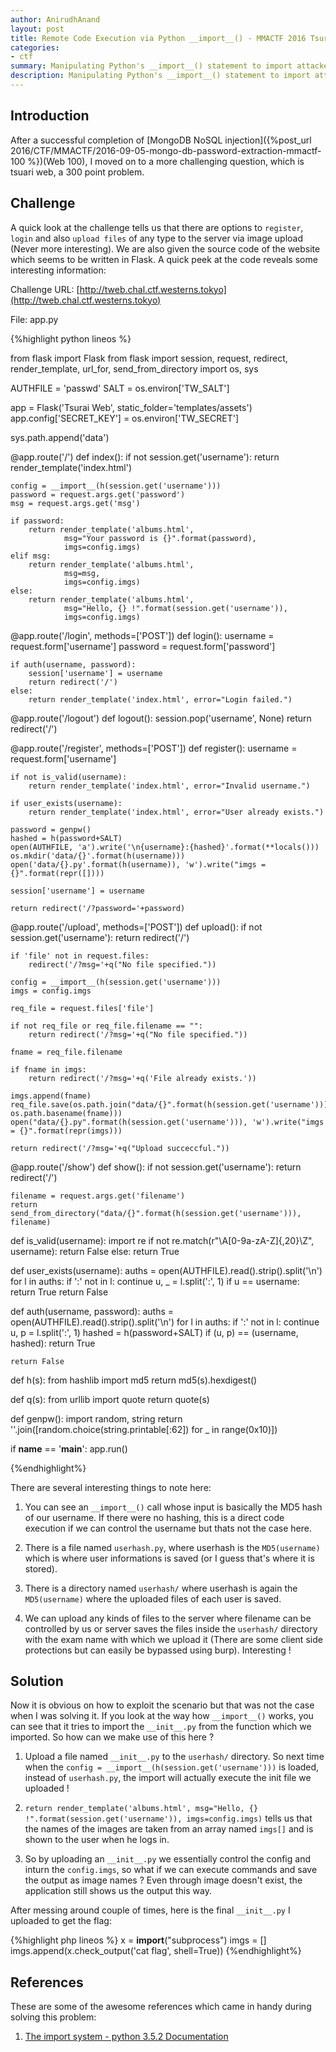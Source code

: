 ```yaml
---
author: AnirudhAnand
layout: post
title: Remote Code Execution via Python __import__() - MMACTF 2016 Tsurai Web 300 writeup
categories:
- ctf
summary: Manipulating Python's __import__() statement to import attacker controlled modules (MMACTF 2016 web 100 writeup)
description: Manipulating Python's __import__() statement to import attacker controlled modules (MMACTF 2016 web 100 writeup)
---
```


## Introduction

After a successful completion of [MongoDB NoSQL injection]({%post_url 2016/CTF/MMACTF/2016-09-05-mongo-db-password-extraction-mmactf-100 %})(Web 100), I moved on to a more challenging question, which is tsuari web, a 300 point problem.

## Challenge

A quick look at the challenge tells us that there are options to `register`, `login` and also `upload files` of any type to the server via image upload (Never more interesting). We are also given the source code of the website which seems to be written in Flask. A quick peek at the code reveals some interesting information:

Challenge URL: [http://tweb.chal.ctf.westerns.tokyo](http://tweb.chal.ctf.westerns.tokyo)

File: app.py

{%highlight python lineos %}

from flask import Flask
from flask import session, request, redirect, render_template, url_for, send_from_directory
import os, sys


AUTHFILE = 'passwd'
SALT = os.environ['TW_SALT']

app = Flask('Tsurai Web', static_folder='templates/assets')
app.config['SECRET_KEY'] = os.environ['TW_SECRET']

sys.path.append('data')

@app.route('/')
def index():
    if not session.get('username'):
        return render_template('index.html')

    config = __import__(h(session.get('username')))
    password = request.args.get('password')
    msg = request.args.get('msg')

    if password:
        return render_template('albums.html',
                msg="Your password is {}".format(password),
                imgs=config.imgs)
    elif msg:
        return render_template('albums.html',
                msg=msg,
                imgs=config.imgs)
    else:
        return render_template('albums.html',
                msg="Hello, {} !".format(session.get('username')),
                imgs=config.imgs)


@app.route('/login', methods=['POST'])
def login():
    username = request.form['username']
    password = request.form['password']

    if auth(username, password):
        session['username'] = username
        return redirect('/')
    else:
        return render_template('index.html', error="Login failed.")


@app.route('/logout')
def logout():
    session.pop('username', None)
    return redirect('/')


@app.route('/register', methods=['POST'])
def register():
    username = request.form['username']

    if not is_valid(username):
        return render_template('index.html', error="Invalid username.")

    if user_exists(username):
        return render_template('index.html', error="User already exists.")

    password = genpw()
    hashed = h(password+SALT)
    open(AUTHFILE, 'a').write('\n{username}:{hashed}'.format(**locals()))
    os.mkdir('data/{}'.format(h(username)))
    open('data/{}.py'.format(h(username)), 'w').write("imgs = {}".format(repr([])))

    session['username'] = username

    return redirect('/?password='+password)


@app.route('/upload', methods=['POST'])
def upload():
    if not session.get('username'):
        return redirect('/')

    if 'file' not in request.files:
        redirect('/?msg='+q("No file specified."))

    config = __import__(h(session.get('username')))
    imgs = config.imgs

    req_file = request.files['file']

    if not req_file or req_file.filename == "":
        return redirect('/?msg='+q("No file specified."))

    fname = req_file.filename

    if fname in imgs:
        return redirect('/?msg='+q('File already exists.'))

    imgs.append(fname)
    req_file.save(os.path.join("data/{}".format(h(session.get('username'))), os.path.basename(fname)))
    open("data/{}.py".format(h(session.get('username'))), 'w').write("imgs = {}".format(repr(imgs)))

    return redirect('/?msg='+q("Upload succeccful."))


@app.route('/show')
def show():
    if not session.get('username'):
        return redirect('/')

    filename = request.args.get('filename')
    return send_from_directory("data/{}".format(h(session.get('username'))), filename)


def is_valid(username):
    import re
    if not re.match(r"\A[0-9a-zA-Z]{,20}\Z", username):
        return False
    else:
        return True


def user_exists(username):
    auths = open(AUTHFILE).read().strip().split('\n')
    for l in auths:
        if ':' not in l:
            continue
        u, _ = l.split(':', 1)
        if u == username:
            return True
    return False


def auth(username, password):
    auths = open(AUTHFILE).read().strip().split('\n')
    for l in auths:
        if ':' not in l:
            continue
        u, p = l.split(':', 1)
        hashed = h(password+SALT)
        if (u, p) == (username, hashed):
            return True

    return False


def h(s):
    from hashlib import md5
    return md5(s).hexdigest()


def q(s):
    from urllib import quote
    return quote(s)


def genpw():
    import random, string
    return ''.join([random.choice(string.printable[:62]) for _ in range(0x10)])


if __name__ == '__main__':
    app.run()

{%endhighlight%}


There are several interesting things to note here:

1) You can see an `__import__()` call whose input is basically the MD5 hash of our username. If there were no hashing, this is a direct code execution if we can control the username but thats not the case here.

2) There is a file named `userhash.py`, where userhash is the `MD5(username)` which is where user informations is saved (or I guess that's where it is stored).

3) There is a directory named `userhash/` where userhash is again the `MD5(username)` where the uploaded files of each user is saved.

4) We can upload any kinds of files to the server where filename can be controlled by us or server saves the files inside the `userhash/` directory with the exam name with which we upload it (There are some client side protections but can easily be bypassed using burp). Interesting !


## Solution

Now it is obvious on how to exploit the scenario but that was not the case when I was solving it. If you look at the way how `__import__()` works, you can see that it tries to import the `__init__.py` from the function which we imported. So how can we make use of this here ?

1) Upload a file named `__init__.py` to the `userhash/` directory. So next time when the `config = __import__(h(session.get('username')))` is loaded, instead of `userhash.py`, the import will actually execute the init file we uploaded !

2) `return render_template('albums.html', msg="Hello, {} !".format(session.get('username')), imgs=config.imgs)` tells us that the names of the images are taken from an array named `imgs[]` and is shown to the user when he logs in.

3) So by uploading an `__init__.py` we essentially control the config and inturn the `config.imgs`, so what if we can execute commands and save the output as image names ? Even through image doesn't exist, the application still shows us the output this way.

After messing around couple of times, here is the final `__init__.py` I uploaded to get the flag:

{%highlight php lineos %}
x = __import__("subprocess")
imgs = []
imgs.append(x.check_output('cat flag', shell=True))
{%endhighlight%}

## References

These are some of the awesome references which came in handy during solving this problem:

1. [The import system - python 3.5.2 Documentation](https://docs.python.org/3/library/functions.html#__import__)
